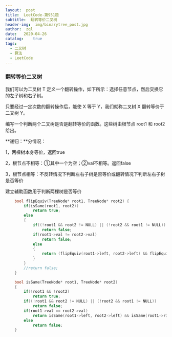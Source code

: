 ```yaml
---
layout:  post
title:	LeetCode-第951题
subtitle:  翻转等价二叉树
header-img:	 img/binarytree_post.jpg
author:	 zql
date:	2020-04-26
catalog:	true
tags:	
  - 二叉树
  - 算法
  - LeetCode
---
```

### 翻转等价二叉树
我们可以为二叉树 T 定义一个翻转操作，如下所示：选择任意节点，然后交换它的左子树和右子树。  

只要经过一定次数的翻转操作后，能使 X 等于 Y，我们就称二叉树 X 翻转等价于二叉树 Y。  

编写一个判断两个二叉树是否是翻转等价的函数。这些树由根节点 root1 和 root2 给出。  

**递归：**分情况：  

1，两棵树本身等价，返回true

2，根节点不相等：①其中一个为空；②val不相等。返回false

3，根节点相等：不反转情况下判断左右子树是否等价或翻转情况下判断左右子树是否等价  

建立辅助函数用于判断两棵树是否等价

```c++
    bool flipEquiv(TreeNode* root1, TreeNode* root2) {
        if(isSame(root1, root2))
            return true;
        else
        {
            if((!root1 && root2 != NULL) || (!root2 && root1 != NULL))
                return false;
            if(root1->val != root2->val)
                return false;
            else
            {
                return (flipEquiv(root1->left, root2->left) && flipEquiv(root1->right, root2->right)) || (flipEquiv(root1->left, root2->right) && flipEquiv(root1->right, root2->left));
            }
        }
        //return false;
    }

    bool isSame(TreeNode* root1, TreeNode* root2)
    {
        if(!root1 && !root2)
            return true;
        if((!root1 && root2 != NULL) || (!root2 && root1 != NULL))
            return false;
        if(root1->val == root2->val)
            return isSame(root1->left, root2->left) && isSame(root1->right, root2->right);
        else
            return false;
    }
```
